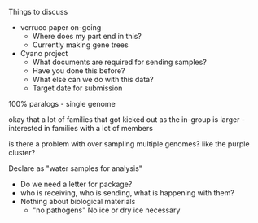 Things to discuss
- verruco paper on-going
    - Where does my part end in this?
    - Currently making gene trees
- Cyano project
    - What documents are required for sending samples? 
    - Have you done this before?
    - What else can we do with this data?
    - Target date for submission

100% paralogs - single genome

okay that a lot of families that got kicked out as the in-group is larger - interested in families with a lot of members

is there a problem with over sampling multiple genomes? like the purple cluster?

Declare as "water samples for analysis"
- Do we need a letter for package?
- who is receiving, who is sending, what is happening with them? 
- Nothing about biological materials
    - "no pathogens"
No ice or dry ice necessary

